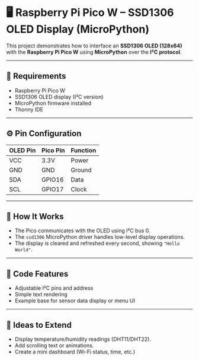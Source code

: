 # 🖥️ Raspberry Pi Pico W – SSD1306 OLED Display (MicroPython)

This project demonstrates how to interface an **SSD1306 OLED (128x64)** with the **Raspberry Pi Pico W** using **MicroPython** over the **I²C protocol**.

---

## 🧰 Requirements
- Raspberry Pi Pico W  
- SSD1306 OLED display (I²C version)  
- MicroPython firmware installed  
- Thonny IDE  

---

## ⚙️ Pin Configuration
| OLED Pin | Pico Pin | Function |
|-----------|-----------|----------|
| VCC | 3.3V | Power |
| GND | GND | Ground |
| SDA | GPIO16 | Data |
| SCL | GPIO17 | Clock |

---

## 🚀 How It Works
- The Pico communicates with the OLED using I²C bus 0.  
- The `ssd1306` MicroPython driver handles low-level display operations.  
- The display is cleared and refreshed every second, showing `"Hello World"`.

---

## 🧩 Code Features
- Adjustable I²C pins and address  
- Simple text rendering  
- Example base for sensor data display or menu UI  

---

## 🔧 Ideas to Extend
- Display temperature/humidity readings (DHT11/DHT22).  
- Add scrolling text or animations.  
- Create a mini dashboard (Wi-Fi status, time, etc.)  
